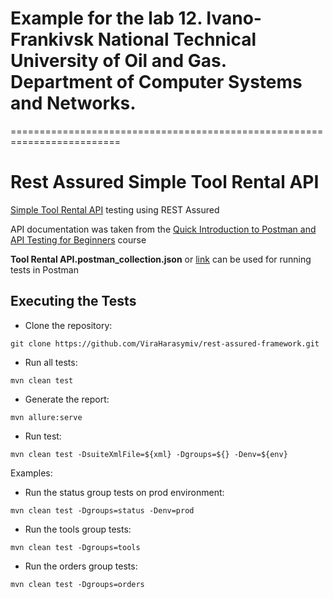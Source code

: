 # Example for the lab 12. Ivano-Frankivsk National Technical University of Oil and Gas. Department of Computer Systems and Networks.

=========================================================================

# Rest Assured Simple Tool Rental API

[Simple Tool Rental API](https://github.com/vdespa/quick-introduction-to-postman/blob/main/simple-tool-rental-api.md) testing using REST Assured

API documentation was taken from the [Quick Introduction to Postman and API Testing for Beginners](https://www.udemy.com/course/postman-crash-course-for-beginners-learn-rest-api-testing/) course

**Tool Rental API.postman_collection.json** or [link](https://elements.getpostman.com/redirect?entityId=23008621-ab564d95-b36a-474e-8f64-ccf834bf6213&entityType=collection) can be used for running tests in Postman

## Executing the Tests

- Clone the repository:
```shell
git clone https://github.com/ViraHarasymiv/rest-assured-framework.git
```
- Run all tests:
```shell
mvn clean test
```
- Generate the report:
```shell
mvn allure:serve
```
- Run test:
```shell
mvn clean test -DsuiteXmlFile=${xml} -Dgroups=${} -Denv=${env}
```
Examples:
- Run the status group tests on prod environment:
```shell
mvn clean test -Dgroups=status -Denv=prod
```
- Run the tools group tests:
```shell
mvn clean test -Dgroups=tools
```
- Run the orders group tests:
```shell
mvn clean test -Dgroups=orders
```

